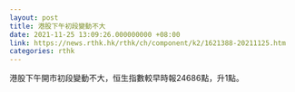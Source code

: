 ```yaml
---
layout: post
title: 港股下午初段變動不大
date: 2021-11-25 13:09:26.000000000 +08:00
link: https://news.rthk.hk/rthk/ch/component/k2/1621388-20211125.htm
categories: rthk
---
```


港股下午開市初段變動不大，恒生指數較早時報24686點，升1點。
